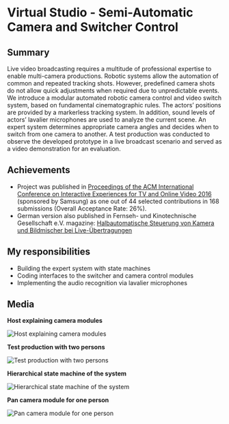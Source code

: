 # Virtual Studio - Semi-Automatic Camera and Switcher Control
## Summary
Live video broadcasting requires a multitude of professional expertise to enable multi-camera productions. Robotic systems allow the automation of common and repeated tracking
shots. However, predefined camera shots do not allow quick adjustments when required due to unpredictable events. We introduce a modular automated robotic camera
control and video switch system, based on fundamental cinematographic rules. The actors’ positions are provided by a markerless tracking system. In addition, sound levels of
actors’ lavalier microphones are used to analyze the current scene. An expert system determines appropriate camera angles and decides when to switch from one camera to another.
A test production was conducted to observe the developed prototype in a live broadcast scenario and served as a video demonstration for an evaluation.

## Achievements
* Project was published in <a href="http://dl.acm.org/citation.cfm?id=2933559&CFID=809433705&CFTOKEN=92497163" target="_blank">Proceedings of the ACM International Conference on Interactive Experiences for TV and Online Video 2016</a>
 (sponsored by Samsung) as one out of 44 selected contributions in 168 submissions (Overall Acceptance Rate: 26%).
* German version also published in Fernseh- und Kinotechnische Gesellschaft e.V. magazine: <a href="https://www.fktg.org/halbautomatische-steuerung-von-kamera-und-bildmischer-bei-live-uebertragungen" target="_blank">Halbautomatische Steuerung von Kamera und Bildmischer bei Live-Übertragungen</a>

## My responsibilities
* Building the expert system with state machines
* Coding interfaces to the switcher and camera control modules
* Implementing the audio recognition via lavalier microphones

## Media
**Host explaining camera modules**

![Host explaining camera modules](test_production1.jpg)

**Test production with two persons**

![Test production with two persons](test_production2.jpg)

**Hierarchical state machine of the system**

![Hierarchical state machine of the system](statemachine.jpg)

**Pan camera module for one person**

![Pan camera module for one person](pan.png)
